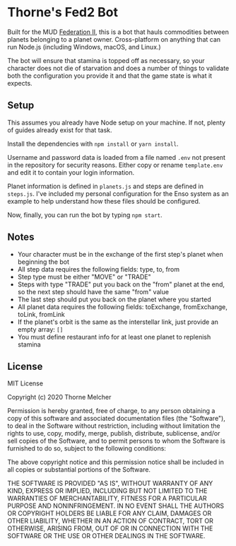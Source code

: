 # Thorne's Fed2 Bot

Built for the MUD [Federation II](https://federation2.com), this is a bot that hauls commodities between planets belonging to a planet owner. Cross-platform on anything that can run Node.js (including Windows, macOS, and Linux.)

The bot will ensure that stamina is topped off as necessary, so your character does not die of starvation and does a number of things to validate both the 
configuration you provide it and that the game state is what it expects.

## Setup

This assumes you already have Node setup on your machine. If not, plenty of guides already exist for that task.

Install the dependencies with ```npm install``` or ```yarn install```.

Username and password data is loaded from a file named ```.env``` not present in the repository for security reasons. Either copy or rename ```template.env``` and edit it to contain your login information.

Planet information is defined in ```planets.js``` and steps are defined in ```steps.js```. I've included my personal configuration for the Enso system as an 
example to help understand how these files should be configured.

Now, finally, you can run the bot by typing ```npm start```.

## Notes

* Your character must be in the exchange of the first step's planet when beginning the bot
* All step data requires the following fields: type, to, from
* Step type must be either "MOVE" or "TRADE"
* Steps with type "TRADE" put you back on the "from" planet at the end, so the next step should have the same "from" value
* The last step should put you back on the planet where you started
* All planet data requires the following fields: toExchange, fromExchange, toLink, fromLink
* If the planet's orbit is the same as the interstellar link, just provide an empty array: ```[]```
* You must define restaurant info for at least one planet to replenish stamina

## License

MIT License

Copyright (c) 2020 Thorne Melcher

Permission is hereby granted, free of charge, to any person obtaining a copy
of this software and associated documentation files (the "Software"), to deal
in the Software without restriction, including without limitation the rights
to use, copy, modify, merge, publish, distribute, sublicense, and/or sell
copies of the Software, and to permit persons to whom the Software is
furnished to do so, subject to the following conditions:

The above copyright notice and this permission notice shall be included in all
copies or substantial portions of the Software.

THE SOFTWARE IS PROVIDED "AS IS", WITHOUT WARRANTY OF ANY KIND, EXPRESS OR
IMPLIED, INCLUDING BUT NOT LIMITED TO THE WARRANTIES OF MERCHANTABILITY,
FITNESS FOR A PARTICULAR PURPOSE AND NONINFRINGEMENT. IN NO EVENT SHALL THE
AUTHORS OR COPYRIGHT HOLDERS BE LIABLE FOR ANY CLAIM, DAMAGES OR OTHER
LIABILITY, WHETHER IN AN ACTION OF CONTRACT, TORT OR OTHERWISE, ARISING FROM,
OUT OF OR IN CONNECTION WITH THE SOFTWARE OR THE USE OR OTHER DEALINGS IN THE
SOFTWARE.
